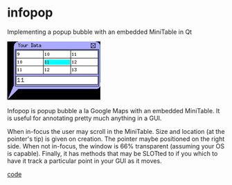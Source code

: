 # infopop

Implementing a popup bubble with an embedded MiniTable in Qt

![infopop popup](infopop.png)

Infopop is popup bubble a la Google Maps with an embedded MiniTable. It is useful for annotating pretty much anything in a GUI.

When in-focus the user may scroll in the MiniTable. Size and location (at the pointer's tip) is given on creation. The pointer maybe positioned on the right side. When not in-focus, the window is 66% transparent (assuming your OS is capable). Finally, it has methods that may be SLOTted to if you which to have it track a particular point in your GUI as it moves.

[code](infopop.tar.bz2)